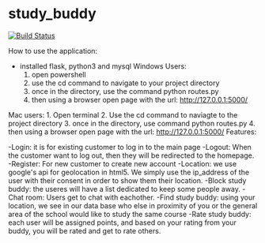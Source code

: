 # study_buddy
[![Build Status](https://travis-ci.com/dailesjsu/study_buddy.svg?branch=master)](https://travis-ci.com/dailesjsu/study_buddy)

How to use the application:
 - installed flask, python3 and mysql
  Windows Users: 
    1. open powershell
    2. use the cd command to navigate to your project directory
    3. once in the directory, use the command python routes.py
    4. then using a browser open page with the url: http://127.0.0.1:5000/
  
  Mac users:
    1. Open terminal 
    2. Use the cd command to naviagte to the project directory
    3. once in the directory, use command python routes.py
    4. then using a browser open page with the url: http://127.0.0.1:5000/
Features: 

  -Login: it is for existing customer to log in to the main page
  -Logout: When the customer want to log out, then they will be redirected to the homepage.
  -Register: For new customer to create new account
  -Location: we use google's api for geolocation in html5. We simply use the ip_address of the user with their consent in order to show them their location.
  -Block study buddy: the useres will have a list dedicated to keep some people away.
  -Chat room: Users get to chat with eachother.
  -Find study buddy: using your location, we see in our data base who else in proximity of you or the general area of the school   would like to study the same course
  -Rate study buddy: each user will be assigned points, and based on your rating from your buddy, you will be rated and get to rate others.
